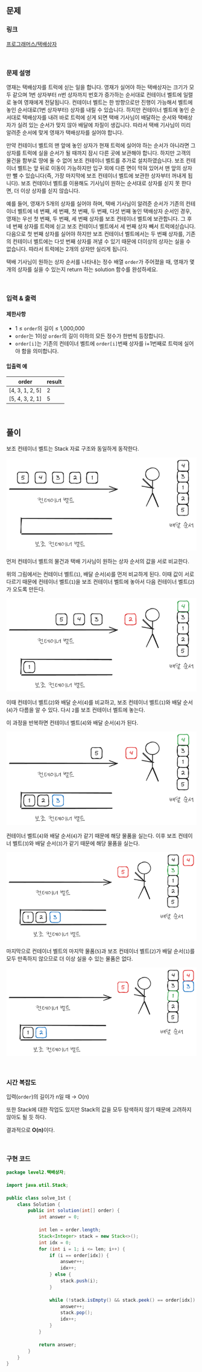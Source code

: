 ## 문제

### 링크

[프로그래머스/택배상자](https://school.programmers.co.kr/learn/courses/30/lessons/131704)

<br>

### 문제 설명

영재는 택배상자를 트럭에 싣는 일을 합니다. 영재가 실어야 하는 택배상자는 크기가 모두 같으며 1번 상자부터 n번 상자까지 번호가 증가하는 순서대로 컨테이너 벨트에 일렬로 놓여 영재에게 전달됩니다. 컨테이너 벨트는 한 방향으로만 진행이 가능해서 벨트에 놓인 순서대로(1번 상자부터) 상자를 내릴 수 있습니다. 하지만 컨테이너 벨트에 놓인 순서대로 택배상자를 내려 바로 트럭에 싣게 되면 택배 기사님이 배달하는 순서와 택배상자가 실려 있는 순서가 맞지 않아 배달에 차질이 생깁니다. 따라서 택배 기사님이 미리 알려준 순서에 맞게 영재가 택배상자를 실어야 합니다.

만약 컨테이너 벨트의 맨 앞에 놓인 상자가 현재 트럭에 실어야 하는 순서가 아니라면 그 상자를 트럭에 실을 순서가 될 때까지 잠시 다른 곳에 보관해야 합니다. 하지만 고객의 물건을 함부로 땅에 둘 수 없어 보조 컨테이너 벨트를 추가로 설치하였습니다. 보조 컨테이너 벨트는 앞 뒤로 이동이 가능하지만 입구 외에 다른 면이 막혀 있어서 맨 앞의 상자만 뺄 수 있습니다(즉, 가장 마지막에 보조 컨테이너 벨트에 보관한 상자부터 꺼내게 됩니다). 보조 컨테이너 벨트를 이용해도 기사님이 원하는 순서대로 상자를 싣지 못 한다면, 더 이상 상자를 싣지 않습니다.

예를 들어, 영재가 5개의 상자를 실어야 하며, 택배 기사님이 알려준 순서가 기존의 컨테이너 벨트에 네 번째, 세 번째, 첫 번째, 두 번째, 다섯 번째 놓인 택배상자 순서인 경우, 영재는 우선 첫 번째, 두 번째, 세 번째 상자를 보조 컨테이너 벨트에 보관합니다. 그 후 네 번째 상자를 트럭에 싣고 보조 컨테이너 벨트에서 세 번째 상자 빼서 트럭에싣습니다. 다음으로 첫 번째 상자를 실어야 하지만 보조 컨테이너 벨트에서는 두 번째 상자를, 기존의 컨테이너 벨트에는 다섯 번째 상자를 꺼낼 수 있기 때문에 더이상의 상자는 실을 수 없습니다. 따라서 트럭에는 2개의 상자만 실리게 됩니다.

택배 기사님이 원하는 상자 순서를 나타내는 정수 배열 `order`가 주어졌을 때, 영재가 몇 개의 상자를 실을 수 있는지 return 하는 solution 함수를 완성하세요.

<br>

### 입력 & 출력

#### 제한사항

- 1 ≤ `order`의 길이 ≤ 1,000,000
- `order`는 1이상 `order`의 길이 이하의 모든 정수가 한번씩 등장합니다.
- `order[i]`는 기존의 컨테이너 벨트에 `order[i]`번째 상자를 i+1번째로 트럭에 실어야 함을 의미합니다.

#### 입출력 예

|order|result|
|---|---|
|[4, 3, 1, 2, 5]|2|
|[5, 4, 3, 2, 1]|5|

<br>

## 풀이

보조 컨테이너 벨트는 Stack 자료 구조와 동일하게 동작한다.  

![img.png](img.png)

먼저 컨테이너 벨트의 물건과 택배 기사님이 원하는 상자 순서의 값을 서로 비교한다.  

위의 그림에서는 컨테이너 벨트(`1`), 배달 순서(`4`)를 먼저 비교하게 된다. 이때 값이 서로 다르기 때문에 컨테이너 벨트(`1`)을 
보조 컨테이너 벨트에 놓아서 다음 컨테이너 벨트(`2`)가 오도록 만든다.  

![img_1.png](img_1.png)

이때 컨테이너 벨트(`2`)와 배달 순서(`4`)를 비교하고, 보조 컨테이너 벨트(`1`)와 배달 순서(`4`)가 다름을 알 수 있다. 
다시 `2`를 보조 컨테이너 벨트에 놓는다.  

이 과정을 반복하면 컨테이너 벨트(`4`)와 배달 순서(`4`)가 된다.  

![img_2.png](img_2.png)

컨테이너 벨트(`4`)와 배달 순서(`4`)가 같기 때문에 해당 물품을 실는다. 
이후 보조 컨테이너 벨트(`3`)와 배달 순서(`3`)가 같기 때문에 해당 물품을 실는다.  

![img_3.png](img_3.png)

마지막으로 컨테이너 벨트의 마지막 물품(`5`)과 보조 컨테이너 벨트(`2`)가 배달 순서(`1`)를 모두 만족하지 않으므로 
더 이상 실을 수 있는 물품은 없다.  

![img_4.png](img_4.png)

<br>

### 시간 복잡도

입력(`order`)의 길이가 n일 때 &rarr; O(n)  

또한 Stack에 대한 작업도 있지만 Stack의 값을 모두 탐색하지 않기 때문에 고려하지 않아도 될 듯 하다.  

결과적으로 <b>O(n)</b>이다.  

<br>

### 구현 코드

```java
package level2.택배상자;

import java.util.Stack;

public class solve_1st {
    class Solution {
        public int solution(int[] order) {
            int answer = 0;

            int len = order.length;
            Stack<Integer> stack = new Stack<>();
            int idx = 0;
            for (int i = 1; i <= len; i++) {
                if (i == order[idx]) {
                    answer++;
                    idx++;
                } else {
                    stack.push(i);
                }

                while (!stack.isEmpty() && stack.peek() == order[idx]) {
                    answer++;
                    stack.pop();
                    idx++;
                }
            }

            return answer;
        }
    }
}
```